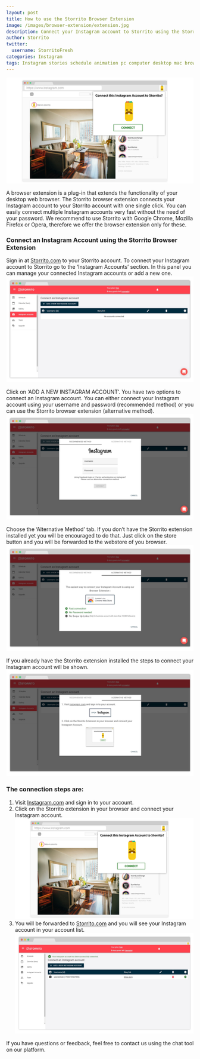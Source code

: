 ```yaml
---
layout: post
title: How to use the Storrito Browser Extension
image: /images/browser-extension/extension.jpg
description: Connect your Instagram account to Storrito using the Storrito Extension
author: Storrito
twitter:
  username: StorritoFresh
categories: Instagram
tags: Instagram stories schedule animation pc computer desktop mac browser extension
---
```


![How to post](/images/browser-extension/extension.jpg "Storrito Instagram Extension")

A browser extension is a plug-in that extends the functionality of your desktop web browser. The Storrito browser extension connects your Instagram account to your Storrito account with one single click. You can easily connect multiple Instagram accounts very fast without the need of your password. We recommend to use Storrito with Google Chrome, Mozilla Firefox or Opera, therefore we offer the browser extension only for these.

<!--more-->
### Connect an Instagram Account using the Storrito Browser Extension

Sign in at [Storrito.com](https://app.storrito.com) to your Storrito account. To connect your Instagram account to Storrito go to the ‘Instagram Accounts’ section. In this panel you can manage your connected Instagram accounts or add a new one.
![How to post](/images/browser-extension/list.jpg "Storrito Empty List")

Click on ‘ADD A NEW INSTAGRAM ACCOUNT’. You have two options to connect an Instagram account. You can either connect your Instagram account using your username and password (recommended method) or you can use the Storrito browser extension (alternative method).
![How to post](/images/browser-extension/ig_connect.jpg "Storrito Instagram Connect")

Choose the ‘Alternative Method’ tab. If you don’t have the Storrito extension installed yet you will be encouraged to do that. Just click on the store button and you will be forwarded to the webstore of you browser.
![How to post](/images/browser-extension/connect_notinstalled_extension.jpg "Storrito Instagram Connect")

If you already have the Storrito extension installed the steps to connect your Instagram account will be shown.
![How to post](/images/browser-extension/connect_installed_extension.jpg "Storrito Instagram connect with browser extension")

### The connection steps are:
1. Visit [Instagram.com](https://www.instagram.com/) and sign in to your account.
2. Click on the Storrito extension in your browser and connect your Instagram account.![How to post](/images/browser-extension/extension.jpg "Storrito Instagram Browser Extension")
3. You will be forwarded to [Storrito.com](https://app.storrito.com) and you will see your Instagram account in your account list.![How to post](/images/browser-extension/connected_account.jpg "Storrito Instagram Account List")

If you have questions or feedback, feel free to contact us using the chat tool on our platform.
